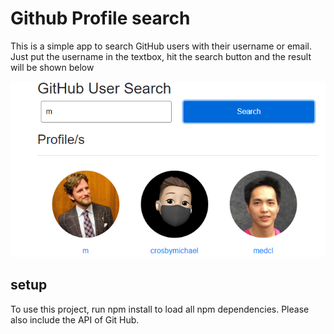 # Github Profile search
This is a simple app to search GitHub users with their username or email. Just put the username in the textbox, hit the search button and the result will be shown below
<p> <img src="/public/promo.png" ></img> </p>

## setup
To use this project, run npm install to load all npm dependencies. Please also include the API of Git Hub.
